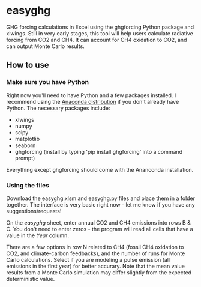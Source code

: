 # easyghg
GHG forcing calculations in Excel using the ghgforcing Python package and xlwings. Still in very early stages, this tool will help users calculate radiative forcing from CO2 and CH4. It can account for CH4 oxidation to CO2, and can output Monte Carlo results.

## How to use
### Make sure you have Python
Right now you'll need to have Python and a few packages installed. I recommend using the [Anaconda distribution](https://www.continuum.io/downloads) if you don't already have Python. The necessary packages include:
- xlwings
- numpy
- scipy
- matplotlib
- seaborn
- ghgforcing (install by typing 'pip install ghgforcing' into a command prompt)

Everything except ghgforcing should come with the Ananconda installation. 

### Using the files
Download the easyghg.xlsm and easyghg.py files and place them in a folder together. The interface is very basic right now - let me know if you have any suggestions/requests!

On the *easyghg* sheet, enter annual CO2 and CH4 emissions into rows B & C. You don't need to enter zeros - the program will read all cells that have a value in the *Year* column.

There are a few options in row N related to CH4 (fossil CH4 oxidation to CO2, and climate-carbon feedbacks), and the number of runs for Monte Carlo calculations. Select if you are modeling a pulse emission (all emissions in the first year) for better accurary. Note that the mean value results from a Monte Carlo simulation may differ slightly from the expected deterministic value.

